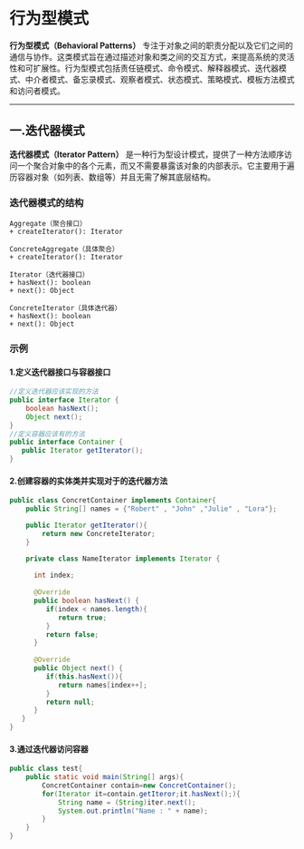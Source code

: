 # 行为型模式

**行为型模式（Behavioral Patterns）** 专注于对象之间的职责分配以及它们之间的通信与协作。这类模式旨在通过描述对象和类之间的交互方式，来提高系统的灵活性和可扩展性。行为型模式包括责任链模式、命令模式、解释器模式、迭代器模式、中介者模式、备忘录模式、观察者模式、状态模式、策略模式、模板方法模式和访问者模式。

---

## 一.迭代器模式

**迭代器模式（Iterator Pattern）** 是一种行为型设计模式，提供了一种方法顺序访问一个聚合对象中的各个元素，而又不需要暴露该对象的内部表示。它主要用于遍历容器对象（如列表、数组等）并且无需了解其底层结构。

### 迭代器模式的结构

```vbnet
Aggregate（聚合接口）
+ createIterator(): Iterator

ConcreteAggregate（具体聚合）
+ createIterator(): Iterator

Iterator（迭代器接口）
+ hasNext(): boolean
+ next(): Object

ConcreteIterator（具体迭代器）
+ hasNext(): boolean
+ next(): Object
```

### 示例

#### 1.定义迭代器接口与容器接口

```java
//定义迭代器应该实现的方法
public interface Iterator {
    boolean hasNext();
    Object next();
}
//定义容器应该有的方法
public interface Container {
   public Iterator getIterator();
}
```


#### 2.创建容器的实体类并实现对于的迭代器方法

```java
public class ConcretContainer implements Container{
    public String[] names = {"Robert" , "John" ,"Julie" , "Lora"};

    public Iterator getIterator(){
        return new ConcreteIterator;
    }

    private class NameIterator implements Iterator {
 
      int index;
 
      @Override
      public boolean hasNext() {
         if(index < names.length){
            return true;
         }
         return false;
      }
 
      @Override
      public Object next() {
         if(this.hasNext()){
            return names[index++];
         }
         return null;
      }     
   }
}
```

#### 3.通过迭代器访问容器
```java
public class test{
    public static void main(String[] args){
        ConcretContainer contain=new ConcretContainer();
        for(Iterator it=contain.getIteror;it.hasNext();){
            String name = (String)iter.next();
            System.out.println("Name : " + name);
        }
    }
}
```